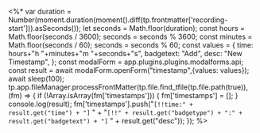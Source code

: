 <%* var duration = Number(moment.duration(moment().diff(tp.frontmatter['recording-start'])).asSeconds());
let seconds = Math.floor(duration);
const hours = Math.floor(seconds / 3600);
seconds = seconds % 3600;
const minutes = Math.floor(seconds / 60);
seconds = seconds % 60;
const values = {
	time: hours+"h "+minutes+"m "+seconds+"s",
	badgetext: "Add",
	desc: "New Timestamp",
};
const modalForm = app.plugins.plugins.modalforms.api;
const result = await modalForm.openForm("timestamp",{values: values});
await sleep(100);
tp.app.fileManager.processFrontMatter(tp.file.find_tfile(tp.file.path(true)), (fm) => {
	if (!Array.isArray(fm['timestamps'])) {
	    fm['timestamps'] = [];
	}
	console.log(result);
	fm['timestamps'].push("`[!!time:" + result.get("time") + "]` " + "`[!!" + result.get("badgetype") + ":" + result.get("badgetext") + "]` " + result.get("desc"));
});
%>